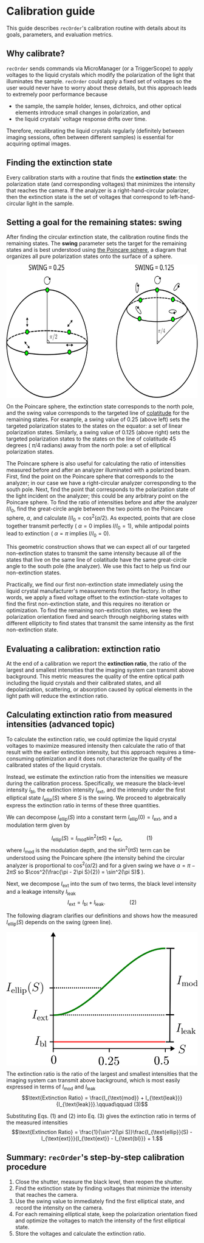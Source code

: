# Calibration guide
This guide describes `recOrder`'s calibration routine with details about its goals, parameters, and evaluation metrics. 

## Why calibrate?

`recOrder` sends commands via MicroManager (or a TriggerScope) to apply voltages to the liquid crystals which modify the polarization of the light that illuminates the sample. `recOrder` could apply a fixed set of voltages so the user would never have to worry about these details, but this approach leads to extremely poor performance because

- the sample, the sample holder, lenses, dichroics, and other optical elements introduce small changes in polarization, and 
- the liquid crystals' voltage response drifts over time.

Therefore, recalibrating the liquid crystals regularly (definitely between imaging sessions, often between different samples) is essential for acquiring optimal images. 

## Finding the extinction state

Every calibration starts with a routine that finds the **extinction state**: the polarization state (and corresponding voltages) that minimizes the intensity that reaches the camera. If the analyzer is a right-hand-circular polarizer, then the extinction state is the set of voltages that correspond to left-hand-circular light in the sample. 

## Setting a goal for the remaining states: swing 

After finding the circular extinction state, the calibration routine finds the remaining states. The **swing** parameter sets the target for the remaining states and is best understood using [the Poincare sphere](https://en.wikipedia.org/wiki/Unpolarized_light#Poincar%C3%A9_sphere), a diagram that organizes all pure polarization states onto the surface of a sphere.

<img src="./images/poincare_swing.svg" height="350" align="center">

On the Poincare sphere, the extinction state corresponds to the north pole, and the swing value corresponds to the targeted line of [colatitude](https://en.m.wikipedia.org/wiki/File:Spherical_Coordinates_%28Colatitude,_Longitude%29.svg) for the remaining states. For example, a swing value of 0.25 (above left) sets the targeted polarization states to the states on the equator: a set of linear polarization states. Similarly, a swing value of 0.125 (above right) sets the targeted polarization states to the states on the line of colatitude 45 degrees ( $\pi$/4 radians) away from the north pole: a set of elliptical polarization states. 

The Poincare sphere is also useful for calculating the ratio of intensities measured before and after an analyzer illuminated with a polarized beam. First, find the point on the Poincare sphere that corresponds to the analyzer; in our case we have a right-circular analyzer corresponding to the south pole. Next, find the point that corresponds to the polarization state of the light incident on the analyzer; this could be any arbitrary point on the Poincare sphere. To find the ratio of intensities before and after the analyzer $I/I_0$, find the great-circle angle between the two points on the Poincare sphere, $\alpha$, and calculate $I/I_0 = \cos^2(\alpha/2)$. As expected, points that are close together transmit perfectly ( $\alpha = 0$ implies $I/I_0 = 1$), while antipodal points lead to extinction ( $\alpha = \pi$ implies $I/I_0 = 0$). 

This geometric construction shows that we can expect all of our targeted non-extinction states to transmit the same intensity because all of the states that live on the same line of colatitude have the same great-circle angle to the south pole (the analyzer). We use this fact to help us find our non-extinction states. 

Practically, we find our first non-extinction state immediately using the liquid crystal manufacturer's measurements from the factory. In other words, we apply a fixed voltage offset to the extinction-state voltages to find the first non-extinction state, and this requires no iteration or optimization. To find the remaining non-extinction states, we keep the polarization orientation fixed and search through neighboring states with different ellipticity to find states that transmit the same intensity as the first non-extinction state. 

## Evaluating a calibration: extinction ratio

At the end of a calibration we report the **extinction ratio**, the ratio of the largest and smallest intensities that the imaging system can transmit above background. This metric measures the quality of the entire optical path including the liquid crystals and their calibrated states, and all depolarization, scattering, or absorption caused by optical elements in the light path will reduce the extinction ratio. 

## Calculating extinction ratio from measured intensities (advanced topic)

To calculate the extinction ratio, we could optimize the liquid crystal voltages to maximize measured intensity then calculate the ratio of that result with the earlier extinction intensity, but this approach requires a time-consuming optimization and it does not characterize the quality of the calibrated states of the liquid crystals. 

Instead, we estimate the extinction ratio from the intensities we measure during the calibration process. Specifically, we measure the black-level intensity $I_{\text{bl}}$, the extinction intensity $I_{\text{ext}}$, and the intensity under the first elliptical state $I_{\text{ellip}}(S)$ where $S$ is the swing. We proceed to algebraically express the extinction ratio in terms of these three quantities.   

We can decompose $I_{\text{ellip}}(S)$ into a constant term $I_{\text{ellip}}(0) = I_{\text{ext}}$, and a modulation term given by 

$$I_{\text{ellip}}(S) = I_{\text{mod}}\sin^2(\pi S) + I_{\text{ext}},\qquad\qquad (1)$$
where $I_{\text{mod}}$ is the modulation depth, and the $\sin^2(\pi S)$ term can be understood using the Poincare sphere (the intensity behind the circular analyzer is proportional to $\cos^2(\alpha/2)$ and for a given swing we have $\alpha = \pi - 2\pi S$ so $\cos^2(\frac{\pi - 2\pi S}{2}) = \sin^2(\pi S)$ ).

Next, we decompose $I_{\text{ext}}$ into the sum of two terms, the black level intensity and a leakage intensity $I_{\text{leak}}$
$$I_{\text{ext}} = I_{\text{bl}} + I_{\text{leak}}.\qquad\qquad (2)$$

The following diagram clarifies our definitions and shows how the measured $I_{\text{ellip}}(S)$ depends on the swing (green line).

<img src="./images/modulation.png" height="350" align="center">

The extinction ratio is the ratio of the largest and smallest intensities that the imaging system can transmit above background, which is most easily expressed in terms of $I_{\text{mod}}$ and $I_{\text{leak}}$
$$\text{Extinction Ratio} = \frac{I_{\text{mod}} + I_{\text{leak}}}{I_{\text{leak}}}.\qquad\qquad (3)$$

Substituting Eqs. (1) and (2) into Eq. (3) gives the extinction ratio in terms of the measured intensities
$$\text{Extinction Ratio} = \frac{1}{\sin^2(\pi S)}\frac{I_{\text{ellip}}(S) - I_{\text{ext}}}{I_{\text{ext}} - I_{\text{bl}}} + 1.$$

## Summary: `recOrder`'s step-by-step calibration procedure
1. Close the shutter, measure the black level, then reopen the shutter. 
2. Find the extinction state by finding voltages that minimize the intensity that reaches the camera. 
3. Use the swing value to immediately find the first elliptical state, and record the intensity on the camera. 
4. For each remaining elliptical state, keep the polarization orientation fixed and optimize the voltages to match the intensity of the first elliptical state. 
5. Store the voltages and calculate the extinction ratio. 